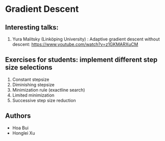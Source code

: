 # Gradient Descent

## Interesting talks: 

1. Yura Malitsky (Linköping University) : Adaptive gradient descent without descent: https://www.youtube.com/watch?v=z1GKMARXuCM

## Exercises for students: implement different step size selections

1. Constant stepsize
2. Diminishing stepsize
3. Minimization rule (exactline search)
4. Limited minimization
5. Successive step size reduction

## Authors

- Hoa Bui
- Honglei Xu

